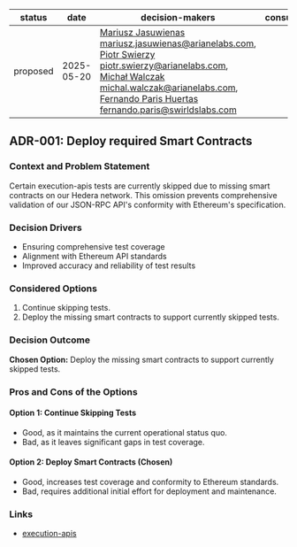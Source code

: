 | status   | date       | decision-makers                                                                                                                                                                                                                                                                                                                                               | consulted | informed |
|----------|------------|---------------------------------------------------------------------------------------------------------------------------------------------------------------------------------------------------------------------------------------------------------------------------------------------------------------------------------------------------------------|-----------|----------|
| proposed | 2025-05-20 | [Mariusz Jasuwienas](https://github.com/arianejasuwienas) <mariusz.jasuwienas@arianelabs.com>, [Piotr Swierzy](https://github.com/se7enarianelabs) <piotr.swierzy@arianelabs.com>, [Michał Walczak](https://github.com/mwb-al) <michal.walczak@arianelabs.com>, [Fernando Paris Huertas](https://github.com/Ferparishuertas) <fernando.paris@swirldslabs.com> |           |          |

## ADR-001: Deploy required Smart Contracts

### Context and Problem Statement

Certain execution-apis tests are currently skipped due to missing smart contracts on our Hedera network.
This omission prevents comprehensive validation of our JSON-RPC API's conformity with Ethereum's specification.

### Decision Drivers

* Ensuring comprehensive test coverage
* Alignment with Ethereum API standards
* Improved accuracy and reliability of test results

### Considered Options

1. Continue skipping tests.
2. Deploy the missing smart contracts to support currently skipped tests.

### Decision Outcome

**Chosen Option:** Deploy the missing smart contracts to support currently skipped tests.

### Pros and Cons of the Options

#### Option 1: Continue Skipping Tests

* Good, as it maintains the current operational status quo.
* Bad, as it leaves significant gaps in test coverage.

#### Option 2: Deploy Smart Contracts (Chosen)

* Good, increases test coverage and conformity to Ethereum standards.
* Bad, requires additional initial effort for deployment and maintenance.

### Links

* [execution-apis](https://github.com/ethereum/execution-apis)

